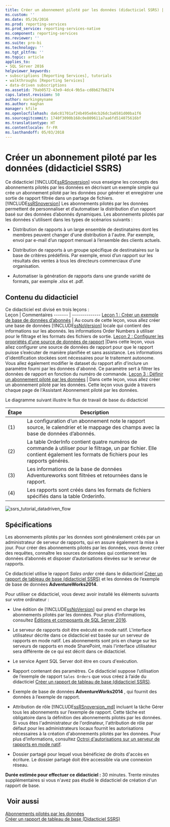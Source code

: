 ```yaml
---
title: Créer un abonnement piloté par les données (didacticiel SSRS) | Microsoft Docs
ms.custom: ''
ms.date: 05/26/2016
ms.prod: reporting-services
ms.prod_service: reporting-services-native
ms.component: reporting-services
ms.reviewer: ''
ms.suite: pro-bi
ms.technology: ''
ms.tgt_pltfrm: ''
ms.topic: article
applies_to:
- SQL Server 2016
helpviewer_keywords:
- subscriptions [Reporting Services], tutorials
- walkthroughs [Reporting Services]
- data-driven subscriptions
ms.assetid: 79ab0572-43e9-4dc4-9b5a-cd8b627b8274
caps.latest.revision: 50
author: markingmyname
ms.author: maghan
manager: kfile
ms.openlocfilehash: da6c81701af24b495e84cb26dc3a6581d00ba1f6
ms.sourcegitcommit: 1740f3090b168c0e809611a7aa6fd514075616bf
ms.translationtype: HT
ms.contentlocale: fr-FR
ms.lasthandoff: 05/03/2018
---
```

# <a name="create-a-data-driven-subscription-ssrs-tutorial"></a>Créer un abonnement piloté par les données (didacticiel SSRS)
Ce didacticiel [!INCLUDE[ssRSnoversion](../includes/ssrsnoversion-md.md)] vous enseigne les concepts des abonnements pilotés par les données en décrivant un exemple simple qui crée un abonnement piloté par les données pour générer et enregistrer une sortie de rapport filtrée dans un partage de fichiers. 
[!INCLUDE[ssRSnoversion](../includes/ssrsnoversion-md.md)] Les abonnements pilotés par les données permettent de personnaliser et d’automatiser la distribution d’un rapport basé sur des données d’abonnés dynamiques. Les abonnements pilotés par les données s'utilisent dans les types de scénarios suivants :  
  
-   Distribution de rapports à un large ensemble de destinataires dont les membres peuvent changer d'une distribution à l'autre. Par exemple, envoi par e-mail d’un rapport mensuel à l’ensemble des clients actuels.  
  
-   Distribution de rapports à un groupe spécifique de destinataires sur la base de critères prédéfinis. Par exemple, envoi d’un rapport sur les résultats des ventes à tous les directeurs commerciaux d’une organisation.
+ Automatiser la génération de rapports dans une grande variété de formats, par exemple .xlsx et .pdf.  
  
## <a name="what-you-will-learn"></a>Contenu du didacticiel  
 Ce didacticiel est divisé en trois leçons :  
 Leçon | Commentaires
 ------- | --------------
 [Leçon 1 : Créer un exemple de base de données d’abonnés](../reporting-services/lesson-1-creating-a-sample-subscriber-database.md) | Au cours de cette leçon, vous allez créer une base de données [!INCLUDE[ssNoVersion](../includes/ssnoversion-md.md)] locale qui contient des informations sur les abonnés. les informations Order Numbers à utiliser pour le filtrage et les formats des fichiers de sortie.
[Leçon 2 : Configurer les propriétés d’une source de données de rapport](../reporting-services/lesson-2-modifying-the-report-data-source-properties.md) |Dans cette leçon, vous allez configurer une source de données de rapport pour que le rapport puisse s’exécuter de manière planifiée et sans assistance. Les informations d'identification stockées sont nécessaires pour le traitement autonome. Vous allez également modifier le dataset du rapport afin d'inclure un paramètre fourni par les données d'abonné. Ce paramètre sert à filtrer les données de rapport en fonction du numéro de commande.
 [Leçon 3 : Définir un abonnement piloté par les données](../reporting-services/lesson-3-defining-a-data-driven-subscription.md) | Dans cette leçon, vous allez créer un abonnement piloté par les données. Cette leçon vous guide à travers chaque page de l'Assistant Abonnement piloté par les données.

 Le diagramme suivant illustre le flux de travail de base du didacticiel

Étape  |Description 
---------|---------
(1)     |  La configuration d’un abonnement note le rapport source, le calendrier et le mappage des champs avec la base de données d’abonnés.        
(2)     | La table OrderInfo contient quatre numéros de commande à utiliser pour le filtrage, un par fichier. Elle contient également les formats de fichiers pour les rapports générés.
(3)     | Les informations de la base de données Adventureworks sont filtrées et retournées dans le rapport. 
(4)     | Les rapports sont créés dans les formats de fichiers spécifiés dans la table Orderinfo.

 
 
   ![ssrs_tutorial_datadriven_flow](../reporting-services/media/ssrs-tutorial-datadriven-flow.png) 
  
## <a name="requirements"></a>Spécifications  
Les abonnements pilotés par les données sont généralement créés par un administrateur de serveur de rapports, qui en assure également la mise à jour. Pour créer des abonnements pilotés par les données, vous devez créer des requêtes, connaître les sources de données qui contiennent les données d’abonnés et disposer d’autorisations élevées sur le serveur de rapports.  
  
Ce didacticiel utilise le rapport *Sales order* créé dans le didacticiel [Créer un rapport de tableau de base &#40;didacticiel SSRS&#41;](../reporting-services/create-a-basic-table-report-ssrs-tutorial.md) et les données de l’exemple de base de données **AdventureWorks2014**.  
  
Pour utiliser ce didacticiel, vous devez avoir installé les éléments suivants sur votre ordinateur :  
  
-   Une édition de [!INCLUDE[ssNoVersion](../includes/ssnoversion-md.md)] qui prend en charge les abonnements pilotés par les données. Pour plus d’informations, consultez [Éditions et composants de SQL Server 2016](../sql-server/editions-and-components-of-sql-server-2016.md).  
  
-   Le serveur de rapports doit être exécuté en mode natif. L'interface utilisateur décrite dans ce didacticiel est basée sur un serveur de rapports en mode natif. Les abonnements sont pris en charge sur les serveurs de rapports en mode SharePoint, mais l'interface utilisateur sera différente de ce qui est décrit dans ce didacticiel.  
  
-   Le service Agent SQL Server doit être en cours d'exécution.  
  
-   Rapport contenant des paramètres. Ce didacticiel suppose l’utilisation de l’exemple de rapport `Sales Orders` que vous créez à l’aide du didacticiel [Créer un rapport de tableau de base &#40;didacticiel SSRS&#41;](../reporting-services/create-a-basic-table-report-ssrs-tutorial.md).  
  
-   Exemple de base de données **AdventureWorks2014** , qui fournit des données à l’exemple de rapport.  
  
-   Attribution de rôle [!INCLUDE[ssRSnoversion_md](../includes/ssrsnoversion-md.md)] incluant la tâche Gérer tous les abonnements sur l’exemple de rapport. Cette tâche est obligatoire dans la définition des abonnements pilotés par les données. Si vous êtes l'administrateur de l'ordinateur, l'attribution de rôle par défaut pour les administrateurs locaux fournit les autorisations nécessaires à la création d'abonnements pilotés par les données. Pour plus d’informations, consultez [Octroi d'autorisations sur un serveur de rapports en mode natif](../reporting-services/security/granting-permissions-on-a-native-mode-report-server.md).  
  
-   Dossier partagé pour lequel vous bénéficiez de droits d'accès en écriture. Le dossier partagé doit être accessible via une connexion réseau.  
  
**Durée estimée pour effectuer ce didacticiel :** 30 minutes. Trente minutes supplémentaires si vous n'avez pas étudié le didacticiel de création d'un rapport de base.  
  
## <a name="see-also"></a> Voir aussi  
[Abonnements pilotés par les données](../reporting-services/subscriptions/data-driven-subscriptions.md)  
[Créer un rapport de tableau de base &#40;Didacticiel SSRS&#41;](../reporting-services/create-a-basic-table-report-ssrs-tutorial.md)
 

